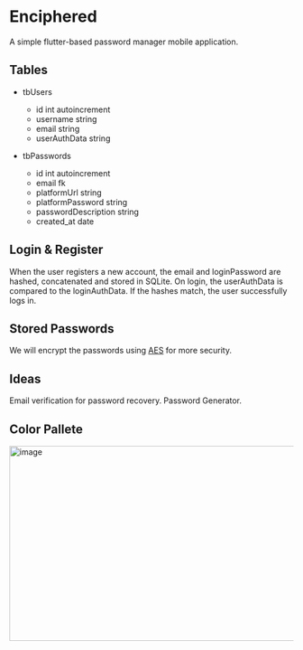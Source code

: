 # Enciphered

A simple flutter-based password manager mobile application.

## Tables
- tbUsers
  - id int autoincrement
  - username string
  - email string
  - userAuthData string
    
- tbPasswords
  - id int autoincrement
  - email fk
  - platformUrl string
  - platformPassword string
  - passwordDescription string
  - created_at date

## Login & Register
When the user registers a new account, the email and loginPassword are hashed, concatenated and stored in SQLite.
On login, the userAuthData is compared to the loginAuthData. If the hashes match, the user successfully logs in.

## Stored Passwords
We will encrypt the passwords using [AES](https://stackoverflow.com/questions/70061906/how-to-encrypt-password-while-saving-in-database-in-flutter-sqlite-dart-applicat) for more security.

## Ideas
Email verification for password recovery.
Password Generator.

## Color Pallete
<img width="512" height="345" alt="image" src="https://github.com/user-attachments/assets/33549010-0b24-4216-82e0-539f98149771" />
